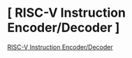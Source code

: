 # [ RISC-V Instruction Encoder/Decoder ]
[RISC-V Instruction Encoder/Decoder](https://luplab.gitlab.io/rvcodecjs)